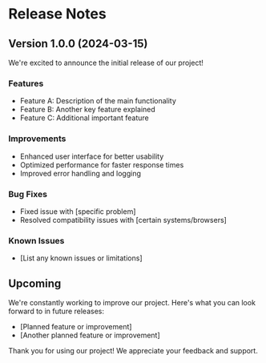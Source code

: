 # Release Notes

## Version 1.0.0 (2024-03-15)

We're excited to announce the initial release of our project!

### Features
- Feature A: Description of the main functionality
- Feature B: Another key feature explained
- Feature C: Additional important feature

### Improvements
- Enhanced user interface for better usability
- Optimized performance for faster response times
- Improved error handling and logging

### Bug Fixes
- Fixed issue with [specific problem]
- Resolved compatibility issues with [certain systems/browsers]

### Known Issues
- [List any known issues or limitations]

## Upcoming
We're constantly working to improve our project. Here's what you can look forward to in future releases:
- [Planned feature or improvement]
- [Another planned feature or improvement]

Thank you for using our project! We appreciate your feedback and support.